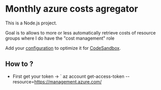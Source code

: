 # Monthly azure costs agregator

This is a Node.js project.

Goal is to allows to more or less automatically retrieve costs of resource groups where I do have the "cost management" role

Add your [configuration](https://codesandbox.io/docs/projects/learn/setting-up/tasks) to optimize it for [CodeSandbox](https://codesandbox.io/p/dashboard).

## How to ?

- First get your token -> ` az account get-access-token --resource=https://management.azure.com/
